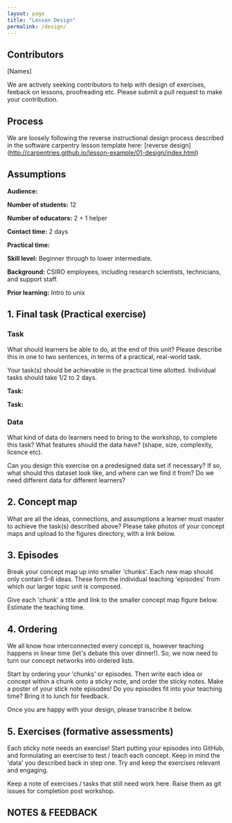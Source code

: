 ```yaml
---
layout: page
title: "Lesson Design"
permalink: /design/
---
```

## Contributors

[Names]

We are actively seeking contributors to help with design of exercises, feeback on lessons, proofreading etc. Please submit a pull request to make your contribution.

## Process

We are loosely following the reverse instructional design process described in the software carpentry lesson template here: [reverse design] (http://carpentries.github.io/lesson-example/01-design/index.html) 

## Assumptions

**Audience:**

**Number of students:** 12

**Number of educators:** 2 + 1 helper

**Contact time:** 2 days

**Practical time:**

**Skill level:** Beginner through to lower intermediate. 

**Background:** CSIRO employees, including research scientists, technicians, and support staff. 

**Prior learning:** Intro to unix

## 1. Final task (Practical exercise)

### Task 
What should learners be able to do, at the end of this unit? Please describe this in one to two sentences, in terms of a practical, real-world task. 

Your task(s) should be achievable in the practical time allotted. Individual tasks should take 1/2 to 2 days. 

**Task:**  

**Task:**

### Data

What kind of data do learners need to bring to the workshop, to complete this task? What features should the data have? (shape, size, complexity, licence etc).

Can you design this exercise on a predesigned data set if necessary? If so, what should this dataset look like, and where can we find it from? Do we need different data for different learners?

## 2. Concept map

What are all the ideas, connections, and assumptions a learner must master to achieve the task(s) described above? Please take photos of your concept maps and upload to the figures directory, with a link below.

## 3. Episodes

Break your concept map up into smaller 'chunks'. Each new map should only contain 5-6 ideas. These form the individual teaching 'episodes' from which our larger topic unit is composed. 

Give each 'chunk' a title and link to the smaller concept map figure below. Estimate the teaching time. 

## 4. Ordering

We all know how interconnected every concept is, however teaching happens in linear time (let's debate this over dinner!). So, we now need to turn our concept networks into ordered lists. 

Start by ordering your 'chunks' or episodes. Then write each idea or concept within a chunk onto a sticky note, and order the sticky notes. Make a poster of your stick note episodes! Do you episodes fit into your teaching time? Bring it to lunch for feedback.

Once you are happy with your design, please transcribe it below. 

## 5. Exercises (formative assessments)

Each sticky note needs an exercise! Start putting your episodes into GitHub, and formulating an exercise to test / teach each concept. Keep in mind the 'data' you described back in step one. Try and keep the exercises relevant and engaging.

Keep a note of exercises / tasks that still need work here. Raise them as git issues for completion post workshop. 

## NOTES & FEEDBACK
